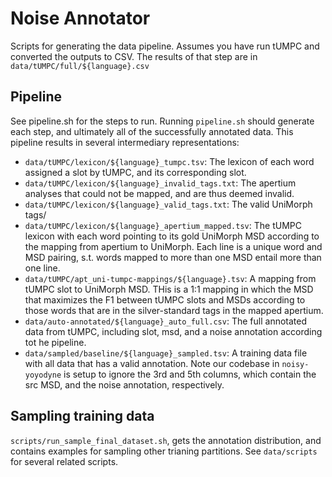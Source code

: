 # Noise Annotator
Scripts for generating the data pipeline. Assumes you have run tUMPC and converted the outputs to CSV. The results of that step are in `data/tUMPC/full/${language}.csv`

## Pipeline
See pipeline.sh for the steps to run. Running `pipeline.sh` should generate each step, and ultimately all of the successfully annotated data. This pipeline results in several intermediary representations:

- `data/tUMPC/lexicon/${language}_tumpc.tsv`: The lexicon of each word assigned a slot by tUMPC, and its corresponding slot.
- `data/tUMPC/lexicon/${language}_invalid_tags.txt`: The apertium analyses that could not be mapped, and are thus deemed invalid.
- `data/tUMPC/lexicon/${language}_valid_tags.txt`: The valid UniMorph tags/
- `data/tUMPC/lexicon/${language}_apertium_mapped.tsv`: The tUMPC lexicon with each word pointing to its gold UniMorph MSD according to the mapping from apertium to UniMorph. Each line is a unique word and MSD pairing, s.t. words mapped to more than one MSD entail more than one line.
- `data/tUMPC/apt_uni-tumpc-mappings/${language}.tsv`: A mapping from tUMPC slot to UniMorph MSD. THis is a 1:1 mapping in which the MSD that maximizes the F1 between tUMPC slots and MSDs according to those words that are in the silver-standard tags in the mapped apertium.
- `data/auto-annotated/${language}_auto_full.csv`: The full annotated data from tUMPC, including slot, msd, and a noise annotation according tot he pipeline.
- `data/sampled/baseline/${language}_sampled.tsv`: A training data file with all data that has a valid annotation. Note our codebase in `noisy-yoyodyne` is setup to ignore the 3rd and 5th columns, which contain the src MSD, and the noise annotation, respectively.

## Sampling training data
`scripts/run_sample_final_dataset.sh`, gets the annotation distribution, and contains examples for sampling other trianing partitions. See `data/scripts` for several related scripts.